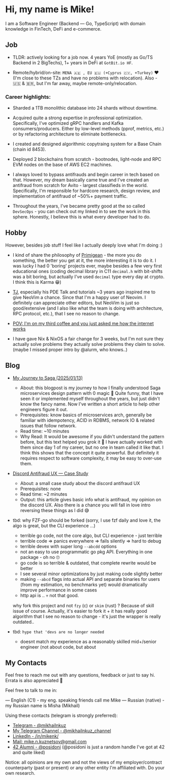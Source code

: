# Hi, my name is Mike!

I am a Software Engineer (Backend — Go, TypeScript) with domain knowledge in FinTech, DeFi and e-commerce.

## Job

- TLDR: actively looking for a job now. 4 years YoE (mostly as Go/TS Backend in 2 BigTechs), 1+ years in DeFi at `GotBit.io HF`.

- Remote/hybrid/on-site: `MENA 🇦🇪 , EU 🇪🇺 (+Cyprus 🇨🇾, +Turkey)` ❤️ (I'm close
to these TZs and have no problems with relocation). Also - 🇺🇸 & 🇧🇷, but I'm far away, maybe remote-only/relocation.

### Career highlights:

- Sharded a 1TB monolithic database into 24 shards without downtime.
- Acquired quite a strong expertise in professional optimization. Specifically,
I've optimized gRPC handlers and Kafka consumers/producers. Either by
low-level methods (pprof, metrics, etc.) or by refactoring architecture to
eliminate bottlenecks.

- I created and designed algorithmic copytraing system for a Base Chain (chain id 8453).
- Deployed 2 blockchains from scratch - bootnodes, light-node and RPC EVM nodes
on the base of AWS EC2 machines.

- I always loved to bypass antifrauds and begin career in tech based on that.
However, my dream basically came true and I've created an antifraud from scratch for
Avito - largest classifieds in the world. Specifically, I'm responsible for
hardcore research, design review, and implementation of antifraud of ~50%+
payment traffic.

- Throughout the years, I've became pretty good at the so called `DevSecOps` -
you can check out my linked in to see the work in this sphere. Honestly, I
believe this is what every developer had to do.

## Hobby

However, besides job stuff I feel like I actually deeply love what I'm doing :)

- I kind of share the philosophy of [Primigean](https://www.youtube.com/@ThePrimeagen/videos) - the more you do something, the better you get at it, the more interesting it is to do it. I was lucky I had 0 'boring' projects ever, maybe besides a few very first educational ones (coding decimal library in C11 `decimal.h` with bit-shifts was a bit boring, but actually I've used `decimal` type every day at crypto. I think this is Karma 😁)

- [TJ](https://www.youtube.com/@teej_dv/videos), especially his PDE Talk and tutorials ~3 years ago inspired me to give NeoVim a chance. Since that I'm a happy user of Neovim. I definitely can appreciate other editors, but NeoVim is just so good/extensive (and I also like what the team is doing with architecture, RPC protocol, etc.), that I see no reason to change.

- [POV: I'm on my third coffee and you just asked me how the internet works](https://www.youtube.com/watch?v=jjKFXlFNR4E&t=231s&ab_channel=fasterthanlime)

- I have gave Nix & NixOS a fair change for 3 weeks, but I'm not sure they
actually solve problems they actually solve problems they claim to solve.
(maybe I missed proper intro by @alurm, who knows..)

## Blog

- [My Journey to Saga (2025/01/13)](./blog/My_Journey_To_Understanding_Saga_2025_01_13_07_25.md)
    - About: this blogpost is my journey to how I finally understood Saga microservices design pattern with 0 magic 🙂 Quite funny, that I have seen it or implemented myself  throughout the years, but just didn't know the fancy name. Now I've written a short article to help other engineers figure it out.
    - Prerequisites: know basics of microservices arch, generally be familiar with idempotency, ACID in RDBMS, network  IO & related issues that follow network.
    - Read time: ~10 minutes
    - Why Read: It would be awesome if you didn't understand the pattern before, but this text helped you grok it 🎉  I have actually worked with them since day 1 of my career, but no one in team called it like that. I think this shows that the concept it quite powerful. But definitely it requires respect to software complexity, it may
    be easy to over-use them.

- [Discord Antifraud UX — Case Study](./blog/Discord_Antifraud_UX_Reverse.md)
    - About: a small case study about the discord antifraud UX
    - Prerequisites: none
    - Read time: ~2 minutes
    - Output: this article gives basic info what is antifraud, my opinion on the
    discord UX. Also there is a chance you will fall in love intro reversing
    these things as I did 😅

- tbd: why FZF-go should be forked (sorry, I use fzf daily and love it, the algo
is great, but the CLI experience ...)
    - terrible go code, not  the core algo, but CLI experience - just terrible
    - terrible code => panics everywhere => fails silently => hard to debug
    - terrible devex with super long `--abcdd` options
    - not an easy to use programmatic go pkg API. Everything in one package - oh no 🙄
    - go code is so terrible & outdated, that  complete rewrite would be better
    - I see several minor optimizations by just making code slightly better
    - making `--abcd` flags into actual API and separate binaries for users
    (from my estimation, no benchmarks yet) would dramatically improve
    performance in some cases
    - http api is .. 💀 not that good.

    why fork this project and not `fzy` (c) or `skim` (rust) ? Because of skill
    issue of course. Actually, it's easier to fork it + it has really good
    algorithm that I see no reason to change - it's just the wrapper is really
    outdated..

- tbd: `hype that 'devs are no longer needed`
    - doesnt match my experience as a reasonably skilled mid+/senior engineer
    (not about code, but about



## My Contacts

Feel free to reach me out with any questions, feedback or just to say hi.
Errata is also appreciated 🙏

Feel free to talk to me in:

— English (C1) - my eng. speaking friends call me Mike
— Russian (native) -  my Russian name is Misha (Mikhail)

Using these contacts (telegram is strongly preferred):

- [Telegram - @mikhailnkuz](https://t.me/mikhailnkuz)
- [My Telegram Channel - @mikhailnkuz_channel](https://t.me/mikhailnkuz_channel)
- [LinkedIn - /in/mikenk/](https://www.linkedin.com/in/mikenk/)
- [Mail: mike.n.kuznetsov@gmail.com](mailto:mike.n.kunetsov@gmail.com)
- [42 Alumni - @posidoni](https://42.fr/en/homepage/) (@posidoni is just a random handle I've got at 42 and quite liked)

Notice: all opinions are my own and not the views of my employer/contract counterparty (past or present) or any other entity I'm affiliated with.
Do your own research.
